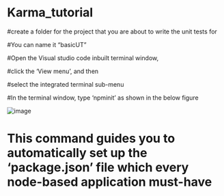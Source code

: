 # Karma_tutorial

#create a folder for the project that you are about to write the unit tests for 

#You can name it “basicUT”

#Open the Visual studio code inbuilt terminal window, 

#click the ‘View menu’, and then 

#select the integrated terminal sub-menu

#In the terminal window, type ‘npminit’ as shown in the below figure


![image](https://user-images.githubusercontent.com/79251268/113264737-eebb7100-92f0-11eb-8949-3b2d5291350b.png)

# This command guides you to automatically set up the ‘package.json’ file which every node-based application must-have
